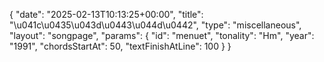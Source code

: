 {
    "date": "2025-02-13T10:13:25+00:00",
    "title": "\u041c\u0435\u043d\u0443\u044d\u0442",
    "type": "miscellaneous",
    "layout": "songpage",
    "params": {
        "id": "menuet",
        "tonality": "Hm",
        "year": "1991",
        "chordsStartAt": 50,
        "textFinishAtLine": 100
    }
}